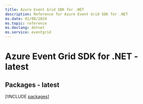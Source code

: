 ```yaml
---
title: Azure Event Grid SDK for .NET
description: Reference for Azure Event Grid SDK for .NET
ms.date: 01/08/2024
ms.topic: reference
ms.devlang: dotnet
ms.service: eventgrid
---
```

# Azure Event Grid SDK for .NET - latest
## Packages - latest
[!INCLUDE [packages](event-grid-index.md)]